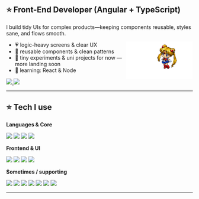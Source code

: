 

## ⭐ Front-End Developer (Angular + TypeScript)

I build tidy UIs for complex products—keeping components reusable, styles sane, and flows smooth.
<!-- <img align="right" src="https://media4.giphy.com/media/ZEwpE87421Lg92iSiJ/giphy.gif" height="185" alt="Sailor Moon" /> -->
<img align="right" src="1775003_50abd.gif" width="180" alt="Chibi Sailor Moon walking" />

- 💗 logic-heavy screens & clear UX  
- 💖 reusable components & clean patterns  
- 👾 tiny experiments & uni projects for now — more landing soon  
- 🌱 learning: React & Node

<p>
  <a href="https://www.linkedin.com/in/nathaliafelfer">
    <img src="https://img.shields.io/badge/LinkedIn-0A66C2?logo=linkedin&logoColor=white&style=for-the-badge" />
  </a>
  <a href="mailto:nathalia.fernandes.dev@gmail.com">
    <img src="https://img.shields.io/badge/Email-D14836?logo=gmail&logoColor=white&style=for-the-badge" />
  </a>
</p>


---

## ⭐ Tech I use

**Languages & Core**

<p>
  <img src="https://img.shields.io/badge/TypeScript-3178C6?logo=typescript&logoColor=white&style=for-the-badge" />
  <img src="https://img.shields.io/badge/HTML5-E34F26?logo=html5&logoColor=white&style=for-the-badge" />
  <img src="https://img.shields.io/badge/CSS3-1572B6?logo=css3&logoColor=white&style=for-the-badge" />
  <img src="https://img.shields.io/badge/Sass-CC6699?logo=sass&logoColor=white&style=for-the-badge" />
</p>

**Frontend & UI**

<p>
  <img src="https://img.shields.io/badge/Angular-DD0031?logo=angular&logoColor=white&style=for-the-badge" />
  <img src="https://img.shields.io/badge/Bootstrap-7952B3?logo=bootstrap&logoColor=white&style=for-the-badge" />
  <img src="https://img.shields.io/badge/Jest-C21325?logo=jest&logoColor=white&style=for-the-badge" />
  <img src="https://img.shields.io/badge/Figma-000000?logo=figma&logoColor=white&style=for-the-badge" />
</p>

**Sometimes / supporting**

<p>
  <img src="https://img.shields.io/badge/Git-F05032?logo=git&logoColor=white&style=for-the-badge" />
  <img src="https://img.shields.io/badge/GitLab-FC6D26?logo=gitlab&logoColor=white&style=for-the-badge" />
  <img src="https://img.shields.io/badge/Docker-2496ED?logo=docker&logoColor=white&style=for-the-badge" />
  <img src="https://img.shields.io/badge/PostgreSQL-4169E1?logo=postgresql&logoColor=white&style=for-the-badge" />
  <img src="https://img.shields.io/badge/Spring-6DB33F?logo=spring&logoColor=white&style=for-the-badge" />
  <img src="https://img.shields.io/badge/VS%20Code-007ACC?logo=visualstudiocode&logoColor=white&style=for-the-badge" />
  <img src="https://img.shields.io/badge/IntelliJ-000000?logo=intellijidea&logoColor=white&style=for-the-badge" />
</p>

---

<!-- <details>
  <summary>💫 extras</summary>

  <p>
    <img src="https://github-readme-stats.vercel.app/api/top-langs?username=nathlia&locale=en&hide_title=false&layout=compact&card_width=320&langs_count=6&theme=dracula&hide_border=false" height="150" alt="languages graph" />
  </p>

  <!-- uncomment after your workflow publishes the svg to output/gh-pages -->
  <!-- <p><img src="https://raw.githubusercontent.com/nathlia/nathlia/output/github-contribution-grid-snake.svg" alt="snake animation" /></p> -->
<!-- </details> -->

<!-- notes: keep it cute & readable; update pinned repos when you add new projects. -->
